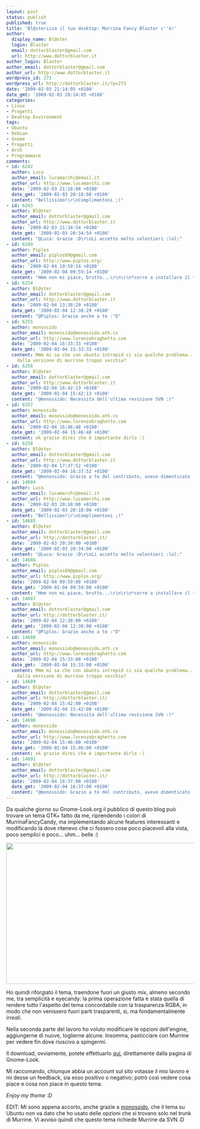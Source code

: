 ```yaml
---
layout: post
status: publish
published: true
title: 'Bl@sterizza il tuo desktop: Murrina Fancy Blaster c''è!'
author:
  display_name: Bl@ster
  login: Blaster
  email: dottorblaster@gmail.com
  url: http://www.dottorblaster.it
author_login: Blaster
author_email: dottorblaster@gmail.com
author_url: http://www.dottorblaster.it
wordpress_id: 273
wordpress_url: http://dottorblaster.it/?p=273
date: '2009-02-03 21:14:05 +0100'
date_gmt: '2009-02-03 20:14:05 +0100'
categories:
- Linux
- Progetti
- Desktop Environment
tags:
- Ubuntu
- Debian
- Gnome
- Progetti
- Arch
- Programmare
comments:
- id: 6242
  author: Luca
  author_email: lucamarchi@email.it
  author_url: http://www.lucamarchi.com
  date: '2009-02-03 21:18:08 +0100'
  date_gmt: '2009-02-03 20:18:08 +0100'
  content: "Bellissimo!\r\nComplimentoni ;)"
- id: 6243
  author: Bl@ster
  author_email: dottorblaster@gmail.com
  author_url: http://www.dottorblaster.it
  date: '2009-02-03 21:34:54 +0100'
  date_gmt: '2009-02-03 20:34:54 +0100'
  content: "@Luca: Grazie :D\r\nLi accetto molto volentieri :lol:"
- id: 6249
  author: Piplos
  author_email: piplos89@gmail.com
  author_url: http://www.piplos.org/
  date: '2009-02-04 10:59:14 +0100'
  date_gmt: '2009-02-04 09:59:14 +0100'
  content: "Hmm non mi piace, brutto...\r\n\r\n*corre a installare il tema sbavando*"
- id: 6254
  author: Bl@ster
  author_email: dottorblaster@gmail.com
  author_url: http://www.dottorblaster.it
  date: '2009-02-04 13:38:29 +0100'
  date_gmt: '2009-02-04 12:38:29 +0100'
  content: "@Piplos: Grazie anche a te :°D"
- id: 6255
  author: monossido
  author_email: monossido@monossido.ath.cx
  author_url: http://www.lorenzobraghetto.com
  date: '2009-02-04 16:33:33 +0100'
  date_gmt: '2009-02-04 15:33:33 +0100'
  content: Mmm mi sa che con ubuntu intrepid ci sia qualche problema...forse dipende
    dalla versione di murrine troppo vecchia?
- id: 6256
  author: Bl@ster
  author_email: dottorblaster@gmail.com
  author_url: http://www.dottorblaster.it
  date: '2009-02-04 16:42:13 +0100'
  date_gmt: '2009-02-04 15:42:13 +0100'
  content: "@monossido: Necessita dell'ultima revisione SVN :)"
- id: 6257
  author: monossido
  author_email: monossido@monossido.ath.cx
  author_url: http://www.lorenzobraghetto.com
  date: '2009-02-04 16:46:48 +0100'
  date_gmt: '2009-02-04 15:46:48 +0100'
  content: ok grazie direi che è importante dirlo :)
- id: 6258
  author: Bl@ster
  author_email: dottorblaster@gmail.com
  author_url: http://www.dottorblaster.it
  date: '2009-02-04 17:37:52 +0100'
  date_gmt: '2009-02-04 16:37:52 +0100'
  content: "@monossido: Grazie a te del contributo, avevo dimenticato :D"
- id: 14684
  author: Luca
  author_email: lucamarchi@email.it
  author_url: http://www.lucamarchi.com
  date: '2009-02-03 20:18:00 +0100'
  date_gmt: '2009-02-03 20:18:00 +0100'
  content: "Bellissimo!\r\nComplimentoni ;)"
- id: 14685
  author: Bl@ster
  author_email: dottorblaster@gmail.com
  author_url: http://dottorblaster.it/
  date: '2009-02-03 20:34:00 +0100'
  date_gmt: '2009-02-03 20:34:00 +0100'
  content: "@Luca: Grazie :D\r\nLi accetto molto volentieri :lol:"
- id: 14686
  author: Piplos
  author_email: piplos89@gmail.com
  author_url: http://www.piplos.org/
  date: '2009-02-04 09:59:00 +0100'
  date_gmt: '2009-02-04 09:59:00 +0100'
  content: "Hmm non mi piace, brutto...\r\n\r\n*corre a installare il tema sbavando*"
- id: 14687
  author: Bl@ster
  author_email: dottorblaster@gmail.com
  author_url: http://dottorblaster.it/
  date: '2009-02-04 12:38:00 +0100'
  date_gmt: '2009-02-04 12:38:00 +0100'
  content: "@Piplos: Grazie anche a te :°D"
- id: 14688
  author: monossido
  author_email: monossido@monossido.ath.cx
  author_url: http://www.lorenzobraghetto.com
  date: '2009-02-04 15:33:00 +0100'
  date_gmt: '2009-02-04 15:33:00 +0100'
  content: Mmm mi sa che con ubuntu intrepid ci sia qualche problema...forse dipende
    dalla versione di murrine troppo vecchia?
- id: 14689
  author: Bl@ster
  author_email: dottorblaster@gmail.com
  author_url: http://dottorblaster.it/
  date: '2009-02-04 15:42:00 +0100'
  date_gmt: '2009-02-04 15:42:00 +0100'
  content: "@monossido: Necessita dell'ultima revisione SVN :)"
- id: 14690
  author: monossido
  author_email: monossido@monossido.ath.cx
  author_url: http://www.lorenzobraghetto.com
  date: '2009-02-04 15:46:00 +0100'
  date_gmt: '2009-02-04 15:46:00 +0100'
  content: ok grazie direi che è importante dirlo :)
- id: 14691
  author: Bl@ster
  author_email: dottorblaster@gmail.com
  author_url: http://dottorblaster.it/
  date: '2009-02-04 16:37:00 +0100'
  date_gmt: '2009-02-04 16:37:00 +0100'
  content: "@monossido: Grazie a te del contributo, avevo dimenticato :D"
---
```

<p>Da qualche giorno su Gnome-Look.org il pubblico di questo blog può trovare un tema GTK+ fatto da me, riprendendo i colori di MurrinaFancyCandy, ma implementando alcune features interessanti e modificando là dove ritenevo che ci fossero cose poco piacevoli alla vista, poco semplici e poco... uhm... belle :)</p>
<p style="text-align: center;"><img class="alignnone" src="http://i44.tinypic.com/iz1gt2.jpg" alt="" width="518" height="379" /></p>
<p>Ho quindi riforgiato il tema, traendone fuori un giusto mix, almeno secondo me, tra semplicità e eyecandy: la prima operazione fatta è stata quella di rendere tutto l'aspetto del tema concordabile con la trasparenza RGBA, in modo che non venissero fuori parti trasparenti, si, ma fondamentalmente <em>irreali</em>.</p>
<p>Nella seconda parte del lavoro ho voluto modificare le opzioni dell'engine, aggiungerne di nuove, toglierne alcune. Insomma, pasticciare con Murrine per vedere fin dove riuscivo a spingermi.</p>
<p>Il download, ovviamente, potete effettuarlo <a href="http://gnome-look.org/content/show.php/Murrina+Fancy+Blaster?content=98343">qui</a>, direttamente dalla pagina di Gnome-Look.</p>
<p>Mi raccomando, chiunque abbia un account sul sito votasse il mio lavoro e mi desse un feedback, sia esso positivo o negativo; potrò così vedere cosa piace e cosa non piace in questo tema.</p>
<p><em>Enjoy my theme :D</em></p>
<p>EDIT: Mi sono appena accorto, anche grazie a <a href="http://www.lorenzobraghetto.com/">monossido</a>, che il tema su Ubuntu non va dato che ho usato delle opzioni che si trovano solo nel trunk di Murrine. Vi avviso quindi che questo tema richiede Murrine da SVN :D</p>
